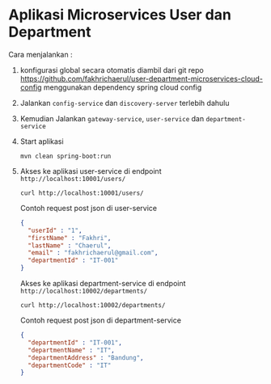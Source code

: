 # Aplikasi Microservices User dan Department

Cara menjalankan :

1. konfigurasi global secara otomatis diambil dari git repo https://github.com/fakhrichaerul/user-department-microservices-cloud-config
   menggunakan dependency spring cloud config

2. Jalankan `config-service` dan `discovery-server` terlebih dahulu

2. Kemudian Jalankan `gateway-service`, `user-service` dan `department-service`

5. Start aplikasi

    ```
    mvn clean spring-boot:run
    ```

7. Akses ke aplikasi user-service di endpoint `http://localhost:10001/users/`

    ```
    curl http://localhost:10001/users/
    ```
   
    Contoh request post json di user-service
    
    ```json
    {
      "userId" : "1",
      "firstName" : "Fakhri",
      "lastName" : "Chaerul",
      "email" : "fakhrichaerul@gmail.com",
      "departmentId" : "IT-001"
    }
    ```
    
    Akses ke aplikasi department-service di endpoint `http://localhost:10002/departments/`

    ```
    curl http://localhost:10002/departments/
    ```
   
    Contoh request post json di department-service
    
    ```json
    {
      "departmentId" : "IT-001",
      "departmentName" : "IT",
      "departmentAddress" : "Bandung",
      "departmentCode" : "IT"
    }
    ```
